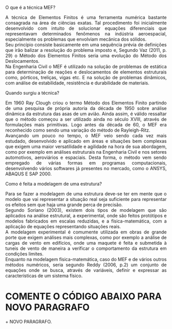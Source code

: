 O que é a técnica MEF?

<p align="justify"> A técnica de Elementos Finitos é uma ferramenta numérica bastante consagrada na área de ciências exatas. Tal procedimento foi inicialmente desenvolvido com intuito de solucionar equações diferenciais que representavam determinados fenômenos na indústria aeroespacial, especialmente os problemas que envolviam mecânica dos sólidos. <br>
Seu princípio consiste basicamente em uma sequência prévia de definições que irão balizar a resolução do problema imposto e, Segundo Vaz (2011, p. 29) o Método dos Elementos Finitos seria uma evolução do Método dos Deslocamentos.<br>
Na Engenharia Civil o MEF é utilizado na solução de problemas de estática para determinação de reações e deslocamentos de elementos estruturais como, pórticos, treliças, vigas etc. E na solução de problemas dinâmicos, com análise de estabilidade, resistência e durabilidade de materiais.
</p>

Quando surgiu a técnica?

<p align="justify"> Em 1960 Ray Clough criou o termo Método dos Elementos Finito partindo de uma pesquisa de própria autoria da década de 1950 sobre análise dinâmica da estrutura das asas de um avião. Ainda assim, é válido ressaltar que o método começou a ser utilizado ainda no século XVIII, através de formulações mais primitivas. Logo antes da década de 60, o MEF era reconhecido como sendo uma variação do método de Rayleigh-Ritz.<br>
Avançando um pouco no tempo, o MEF veio sendo cada vez mais estudado, desenvolvido e aplicado em áreas e situações bem complexas que exigem uma maior versatilidade e agilidade na hora de sua abordagem, como por exemplo em análises estruturais na Engenharia Civil e nos setores automotivos, aeroviários e espaciais. Desta forma, o método vem sendo empregado de várias formas em programas computacionais, desenvolvendo vários softwares já presentes no mercado, como o ANSYS, ABAQUS E SAP 2000. 
 </p>

Como é feita a modelagem de uma estrutura?

<p align="justify"> Para se fazer a modelagem de uma estrutura deve-se ter em mente que o modelo que vai representar a situação real seja suficiente para representar os efeitos sem que haja uma grande perca de precisão.<br>
Segundo Soriano (2003), existem dois tipos de modelagem que são aplicados na análise estrutural, a experimental, onde são feitos protótipos e modelos fabricados em escalas reduzidas, e a física-matemática, com a aplicação de equações representando situações reais. <br>
A modelagem experimental é comumente utilizada em obras de grande porte que exigem análises mais complexas, como por exemplo a análise de cargas de vento em edifícios, onde uma maquete é feita e submetida à tuneis de vento de maneira a verificar o comportamento da estrutura em condições limites. <br>
Enquanto na modelagem física-matemática, caso do MEF e de vários outros métodos numéricos, seria segundo Reddy (2006, p.2) um conjunto de equações onde se busca, através de variáveis, definir e expressar as características de um sistema físico. </p> 

# COMENTE O CÓDIGO ABAIXO PARA NOVO PARAGRAFO
<p align="justify"> + NOVO PARAGRAFO.</p> 

